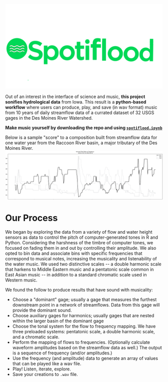 ![](https://raw.githubusercontent.com/gregjewi/spotiflood/main/misc/spotiflood.png)

Out of an interest in the interface of science and music, **this project sonifies hydrological data** from Iowa.
This result is a **python-based workflow** where users can produce, play, and save (in wav format) music from 10 years of daily streamflow data of a currated dataset of 32 USGS gages in the Des Moines River Watershed.

**Make music yourself by downloading the repo and using [`spotiflood.ipynb`](https://github.com/gregjewi/spotiflood/blob/main/spotiflood.ipynb)**

Below is a sample "score" to a composition built from streamflow data for one water year from the Raccoon River basin, a major tributary of the Des Moines River.
![](https://raw.githubusercontent.com/gregjewi/spotiflood/main/misc/sampleSong.png)


# Our Process
We began by exploring the data from a variety of flow and water height sensors as data to control the pitch of computer-generated tones in R and Python. 
Considering the harshness of the timbre of computer tones, we focused on fading them in and out by controlling their amplitude. 
We also opted to bin data and associate bins with specific frequencies that correspond to musical notes, increasing the musicality and listenability of the water music. 
We used two distinctive scales -- a double harmonic scale that harkens to Middle Eastern music and a pentatonic scale common in East Asian music -- in addition to a standard chromatic scale used in Western music. 

We found the follow to produce results that have sound with musicality:
- Choose a "dominant" gage; usually a gage that measures the furthest downstream point in a network of streamflows. Data from this gage will provide the dominant sound.
- Choose auxiliary gages for harmonics; usually gages that are nested within the larger basin of the dominant gage
- Choose the tonal system for the flow to frequency mapping. We have three preloaded systems: pentatonic scale, a double harmonic scale, and a chromatic scale.
- Perform the mapping of flows to frequencies. (Optionally calculate waveform amplitudes based on the streamflow data as well.) The output is a sequence of frequency (and/or amplitudes.)
- Use the frequency (and amplitude) data to generate an array of values that can be played like a wav file.
- Play! Listen, iterate, explore.
- Save your creations to `.wav` file.
